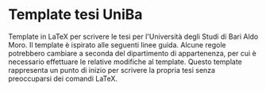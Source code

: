 # Template tesi UniBa
Template in LaTeX per scrivere le tesi per l'Università degli Studi di Bari Aldo Moro.
Il template è ispirato alle seguenti <a hregf="https://www.uniba.it/it/ricerca/dipartimenti/scienze-politiche/didattica/laurearsi/linee-guida-per-la-redazione-della-tesi-di-laurea">linee guida</a>. Alcune regole potrebbero cambiare a seconda del dipartimento di appartenenza, per cui è necessario effettuare le relative modifiche al template. Questo template rappresenta un punto di inizio per scrivere la propria tesi senza preoccuparsi dei comandi LaTeX.

